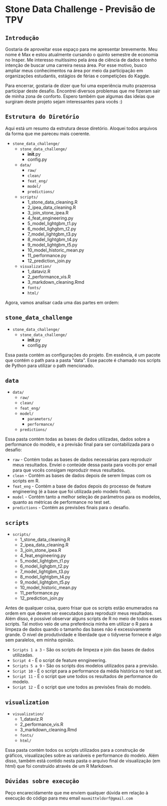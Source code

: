 # Stone Data Challenge - Previsão de TPV

## `Introdução`

Gostaria de aproveitar esse espaço para me apresentar brevemente. Meu nome é Max e estou atualmente cursando o quinto semestre de economia no Insper. Me interesso muitíssimo pela área de ciência de dados e tenho intenção de buscar uma carreira nessa área. Por esse motivo, busco ampliar meus conhecimentos na área por meio da participação em organizações estudantis, estágios de férias e competições do Kaggle.

Para encerrar, gostaria de dizer que foi uma experiência muito prazerosa participar deste desafio. Encontrei diversos problemas que me fizeram sair de minha zona de conforto. Espero também que algumas das ideias que surgiram deste projeto sejam interessantes para vocês :)

## `Estrutura do Diretório`

Aqui está um resumo da estrutura desse diretório. Aloquei todos arquivos da forma que me pareceu mais coerente.

* `stone_data_challenge/`
  * `stone_data_challenge/`
    * __init__.py
    * config.py
  * `data/`
    * `raw/`
    * `clean/`
    * `feat_eng/`
    * `model/`
    * `predictions/`
  * `scripts/`
    * 1_stone_data_cleaning.R
    * 2_ipea_data_cleaning.R
    * 3_join_stone_ipea.R
    * 4_feat_engineering.py
    * 5_model_lightgbm_t1.py
    * 6_model_lighgbm_t2.py
    * 7_model_lightgbm_t3.py
    * 8_model_lightgbm_t4.py
    * 9_model_lightgbm_t5.py
    * 10_model_historic_mean.py
    * 11_performance.py
    * 12_prediction_join.py
  * `visualization/`
    * 1_dataviz.R
    * 2_performance_vis.R
    * 3_markdown_cleaning.Rmd
    * `fonts/`
    * `html/`

Agora, vamos analisar cada uma das partes em ordem:

## `stone_data_challenge`
* `stone_data_challenge/`
  * `stone_data_challenge/`
    * __init__.py
    * config.py

Essa pasta contém as configurações do projeto. Em essência, é um pacote que contém o path para a pasta "data". Esse pacote é chamado nos scripts de Python para utilizar o path mencionado.

## `data`
* `data/`
  * `raw/`
  * `clean/`
  * `feat_eng/`
  * `model/`
    * `parameters/`
    * `performance/`
  * `predictions/`
  
Essa pasta contém todas as bases de dados utilizadas, dados sobre a performance do modelo, e a previsão final para ser contabilizada para o desafio:

* `raw` - Contém todas as bases de dados necessárias para reproduzir meus resultados. Enviei o conteúde dessa pasta para vocês por email para que vocês consigam reproduzir meus resultados.
* `clean` - Contém as bases de dados depois de serem limpas com os scripts em R.
* `feat_eng` - Contém a base de dados depois do processo de feature engineering (é a base que foi utilizada pelo modelo final). 
* `model` - Contém tanto a melhor seleção de parâmetros para os modelos, quanto as métricas de performance no test set.
* `predictions` - Contém as previsões finais para o desafio.

## `scripts`
* `scripts/`
  * 1_stone_data_cleaning.R
  * 2_ipea_data_cleaning.R
  * 3_join_stone_ipea.R
  * 4_feat_engineering.py
  * 5_model_lightgbm_t1.py
  * 6_model_lighgbm_t2.py
  * 7_model_lightgbm_t3.py
  * 8_model_lightgbm_t4.py
  * 9_model_lightgbm_t5.py
  * 10_model_historic_mean.py
  * 11_performance.py
  * 12_prediction_join.py

Antes de qualquer coisa, quero frisar que os scripts estão enumerados na ordem em que devem ser executados para reproduzir meus resultados. Além disso, é possível observar alguns scripts de R no meio de todos esses scripts. Tal motivo veio de uma preferência minha em utilizar o R para a limpeza de dados quando o tamanho das bases não é excessivamente grande. O nível de produtividade e liberdade que o tidyverse fornece é algo sem paralelos, em minha opinião.

* `Scripts 1 a 3` - São os scripts de limpeza e join das bases de dados utilizadas.
* `Script 4` - É o script de feature enngineering.
* `Scripts 5 a 9` - São os scripts dos modelos utilizados para a previsão.
* `Script 10` - É o script para a performance da média histórica no test set.
* `Script 11` - É o script que une todos os resultados de performance do modelo.
* `Script 12` - É o script que une todos as previsões finais do modelo.

## `visualization`
* `visualization/`
  * 1_dataviz.R
  * 2_performance_vis.R
  * 3_markdown_cleaning.Rmd
  * `fonts/`
  * `html/`

Essa pasta contém todos os scripts utilizados para a construção de gráficos, visualizações sobre as variáveis e performance do modelo. Além disso, também está contido nesta pasta o arquivo final de visualização (em html) que foi construído através de um R Markdown.

## `Dúvidas sobre execução`
Peço encarecidamente que me enviem qualquer dúvida em relação à execução do código para meu email `maxmitteldorf@gmail.com`
